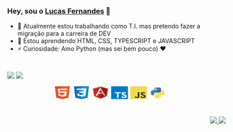 <!--
**luucasorfer/luucasorfer** is a ✨ _special_ ✨ repository because its `README.md` (this file) appears on your GitHub profile.

Here are some ideas to get you started:

- 🔭 I’m currently working on ...
- 🌱 I’m currently learning ...
- 👯 I’m looking to collaborate on ...
- 🤔 I’m looking for help with ...
- 💬 Ask me about ...
- 📫 How to reach me: ...
- 😄 Pronouns: ...
- ⚡ Fun fact: ...
-->
### Hey, sou o <a href="https://github.com/luucasorfer">Lucas Fernandes</a> 👋

- 🔭 Atualmente estou trabalhando como T.I. mas pretendo fazer a migração para a carreira de DEV
- 🌱 Estou aprendendo HTML, CSS, TYPESCRIPT e JAVASCRIPT
- ⚡ Curiosidade: Amo Python (mas sei bem pouco) ❤

#

<div>
  <!--
  <a align="center" href="https://github.com/luucasorfer">
  -->
  <img height="150" 
  src="https://github-readme-stats.vercel.app/api?username=luucasorfer&bg_color=383A59&show_icons=true&title_color=BD93F9&icon_color=BD93F9&border_color=BD93F9&hide_border=false&theme=dracula&locale=pt-br"/>
  <img height="150" 
  src="https://github-readme-stats.vercel.app/api/top-langs/?username=luucasorfer&layout=compact&bg_color=383A59&show_icons=true&title_color=BD93F9&icon_color=BD93F9&border_color=BD93F9&custom_title=Linguagens mais usadas&langs_count=10&include_all_commits=true&hide_progress=true&hide_border=false&theme=dracula"/>
</div>

<div align="center" style="margin-right: 30px; display: inline_block">

  <img align="center" alt="luucasorfer-HTML" height="30" width="40" 
  src="https://raw.githubusercontent.com/devicons/devicon/master/icons/html5/html5-original.svg">
  <img align="center" alt="luucasorfer-CSS" height="30" width="40" 
  src="https://raw.githubusercontent.com/devicons/devicon/master/icons/css3/css3-original.svg">
  <img align="center" alt="luucasorfer-Angular" height="30" width="40" 
  src="https://raw.githubusercontent.com/devicons/devicon/master/icons/angularjs/angularjs-original.svg">
  <img align="center" alt="luucasorfer-Ts" height="30" width="40" 
  src="https://raw.githubusercontent.com/devicons/devicon/master/icons/typescript/typescript-original.svg">
  <img align="center" alt="luucasorfer-Js" height="30" width="40" 
  src="https://raw.githubusercontent.com/devicons/devicon/master/icons/javascript/javascript-original.svg">
  <img align="center" alt="luucasorfer-Python" height="30" width="40" 
  src="https://raw.githubusercontent.com/devicons/devicon/master/icons/python/python-original.svg">

</div>

# 

<div align="right" style="display: inline_block"> 
  <a href="https://instagram.com/luucasorfer" target="_blank">
  <img src="https://img.shields.io/badge/-Instagram-%23E4405F?style=for-the-badge&logo=instagram&logoColor=white" target="_blank">
  </a>
  <a href="https://www.linkedin.com/in/lucas-o-r-fernandes/" target="_blank">
  <img src="https://img.shields.io/badge/-LinkedIn-%230077B5?style=for-the-badge&logo=linkedin&logoColor=white" target="_blank">
  </a>
</div>
